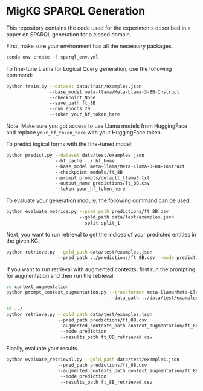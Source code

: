 # MigKG SPARQL Generation
This repository contains the code used for the experiments described in a paper on SPARQL generation for a closed domain.

First, make sure your environment has all the necessary packages.

``` bash
conda env create -f sparql_env.yml
```

To fine-tune Llama for Logical Query generation, use the following command:

``` bash
python train.py --dataset data/train/examples.json 
                --base_model meta-llama/Meta-Llama-3-8B-Instruct 
                --checkpoint None 
                --save_path ft_8B 
                --num_epochs 20
                --token your_hf_token_here
```

Note: Make sure you got access to use Llama models from HuggingFace and replace `your_hf_token_here` with your HuggingFace token.

To predict logical forms with the fine-tuned model:

``` bash
python predict.py --dataset data/test/examples.json 
                  --hf_cache ../.hf_home 
                  --base_model meta-llama/Meta-Llama-3-8B-Instruct 
                  --checkpoint models/ft_8B 
                  --prompt prompts/default_llama3.txt 
                  --output_name predictions/ft_8B.csv
                  --token your_hf_token_here

```

To evaluate your generation module, the following command can be used:

``` bash
python evaluate_metrics.py --pred_path predictions/ft_8B.csv 
                           --gold_path data/test/examples.json 
                           --split split_1

```

Next, you want to run retrieval to get the indices of your predicted entities in the given KG. 

``` bash
python retrieve.py --gold_path data/test/examples.json 
                   --pred_path ../predictions/ft_8B.csv --mode prediction

```

If you want to run retrieval with augmented contexts, first run the prompting for augmentation and then run the retrieval.

``` bash
cd context_augmentation
python prompt_context_augmentation.py --transformer meta-llama/Meta-Llama-3-8B-Instruct 
                                      --data_path ../data/test/examples.json --batch_size 2 --prompt_dir prompt_context.txt --output_path ft_8B_augmented.csv

cd ../
python retrieve.py --gold_path data/test/examples.json 
                   --pred_path predictions/ft_8B.csv
                   --augmented_contexts_path context_augmentation/ft_8B_augmented.json 
                    --mode prediction 
                    --results_path ft_8B_retrieved.csv

```

Finally, evaluate your results.

```bash
python evaluate_retrieval.py --gold_path data/test/examples.json 
                   --pred_path predictions/ft_8B.csv
                   --augmented_contexts_path context_augmentation/ft_8B_augmented.json 
                    --mode prediction 
                    --results_path ft_8B_retrieved.csv
```
